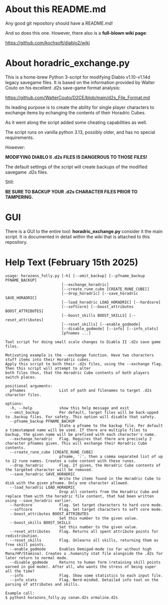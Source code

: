 # About this README.md

Any good git repository should have a README.md!

And so does this one. However, there also is a **full-blown wiki page**:

https://github.com/kochsoft/diablo2/wiki

# About horadric_exchange.py

This is a home-brew Python 3-script for modifying Diablo v1.10-v1.14d legacy savegame files.
It is based on the information provided by Walter Couto on his excellent .d2s save-game
format analysis:

https://github.com/WalterCouto/D2CE/blob/main/d2s_File_Format.md

Its leading purpose is to create the ability for single player characters
to exchange items by echanging the contents of their Horadric Cubes.

As it went along the script added some cheating capabilities as well.

The script runs on vanilla python 3.13, possibly older, and has no special requirements.

However:

**MODIFYING DIABLO II .d2s FILES IS DANGEROUS TO THOSE FILES!**

The default settings of the script will create backups of the modified savegame .d2s files.

Still:

**BE SURE TO BACKUP YOUR .d2s CHARACTER FILES PRIOR TO TAMPERING.**

# GUI

There is a GUI to the entire tool: **horadric_exchange.py** consider
it the main script. It is documented in detail within the wiki
that is attached to this repository.

# Help Text (February 15th 2025)

```
usage: horazons_folly.py [-h] [--omit_backup] [--pfname_backup PFNAME_BACKUP]
                         [--exchange_horadric]
                         [--create_rune_cube [CREATE_RUNE_CUBE]]
                         [--drop_horadric] [--save_horadric SAVE_HORADRIC]
                         [--load_horadric LOAD_HORADRIC] [--hardcore]
                         [--softcore] [--boost_attributes BOOST_ATTRIBUTES]
                         [--boost_skills BOOST_SKILLS] [--reset_attributes]
                         [--reset_skills] [--enable_godmode]
                         [--disable_godmode] [--info] [--info_stats]
                         [pfnames ...]

Tool script for doing small scale changes to Diablo II .d2s save game files.

Motivating example is the --exchange function. Have two characters stuff items into their Horadric cubes.
Apply this script to both their .d2s files, using the --exchange flag. Then this script will attempt to alter
both files thus, that the Horadric Cube contents of both players switch places.

positional arguments:
  pfnames               List of path and filenames to target .d2s character files.

options:
  -h, --help            show this help message and exit
  --omit_backup         Per default, target files will be back-upped to .backup files. For safety. This option will disable that safety.
  --pfname_backup PFNAME_BACKUP
                        State a pfname to the backup file. Per default a timestamped name will be used. If there are multiple files to backup, the given name will be prefixed with each character's name.
  --exchange_horadric   Flag. Requires that there are precisely 2 character pfnames given. This will exchange their Horadric Cube contents.
  --create_rune_cube [CREATE_RUNE_CUBE]
                        pfname, ':', then a comma separated list of up to 12 rune names. Creates a cube content with these runes.
  --drop_horadric       Flag. If given, the Horadric Cube contents of the targeted character will be removed.
  --save_horadric SAVE_HORADRIC
                        Write the items found in the Horadric Cube to disk with the given pfname. Only one character allowed.
  --load_horadric LOAD_HORADRIC
                        Drop all contents from the Horadric Cube and replace them with the horadric file content, that had been written using --save_horadric earlier.
  --hardcore            Flag. Set target characters to hard core mode.
  --softcore            Flag. Set target characters to soft core mode.
  --boost_attributes BOOST_ATTRIBUTES
                        Set this number to the given value.
  --boost_skills BOOST_SKILLS
                        Set this number to the given value.
  --reset_attributes    Flag. Returns all spent attribute points for redistribution.
  --reset_skills        Flag. Unlearns all skills, returning them as free skill points.
  --enable_godmode      Enables Demigod-mode (so far without high Mana/HP/Stamina). Creates a .humanity stat file alongside the .d2s for later return to normal mode.
  --disable_godmode     Returns to human form (retaining skill points earned in god mode). After all, who wants the stress of being super all the time?
  --info                Flag. Show some statistics to each input file.
  --info_stats          Flag. Nerd-minded. Detailed info tool on the parsing of attributes and skills.

Example call:
$ python3 horazons_folly.py conan.d2s ormaline.d2s
```

